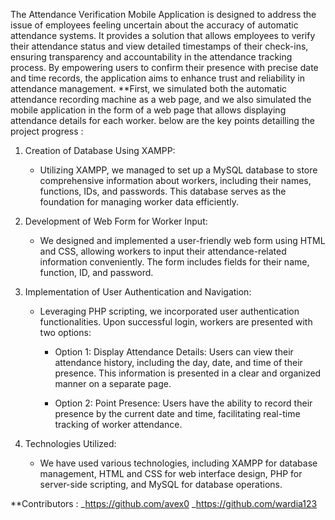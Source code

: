 The Attendance Verification Mobile Application is designed to address the issue of employees feeling uncertain about the accuracy of automatic attendance systems. It provides a solution that allows employees to verify their attendance status and view detailed timestamps of their check-ins, ensuring transparency and accountability in the attendance tracking process. By empowering users to confirm their presence with precise date and time records,
the application aims to enhance trust and reliability in attendance management.
**First, we simulated both the automatic attendance recording machine as a web page, and we also simulated the mobile application in the form of a web page that allows displaying attendance details for each worker. 
below are the key points detailling the project progress : 
1. Creation of Database Using XAMPP:
   - Utilizing XAMPP, we managed to set up a MySQL database to store comprehensive information about workers, including their names, functions, IDs, and passwords. This database serves as the foundation for managing worker data efficiently.

2. Development of Web Form for Worker Input:
   - We designed and implemented a user-friendly web form using HTML and CSS, allowing workers to input their attendance-related information conveniently. The form includes fields for their name, function, ID, and password.

3. Implementation of User Authentication and Navigation:
   - Leveraging PHP scripting, we incorporated user authentication functionalities. Upon successful login, workers are presented with two options:
   
     - Option 1: Display Attendance Details: Users can view their attendance history, including the day, date, and time of their presence. This information is presented in a clear and organized manner on a separate page.
     
     - Option 2: Point Presence: Users have the ability to record their presence by the current date and time, facilitating real-time tracking of worker attendance.

4. Technologies Utilized:
   - We have used various technologies, including XAMPP for database management, HTML and CSS for web interface design, PHP for server-side scripting, and MySQL for database operations.

**Contributors : 
_https://github.com/avex0
_https://github.com/wardia123